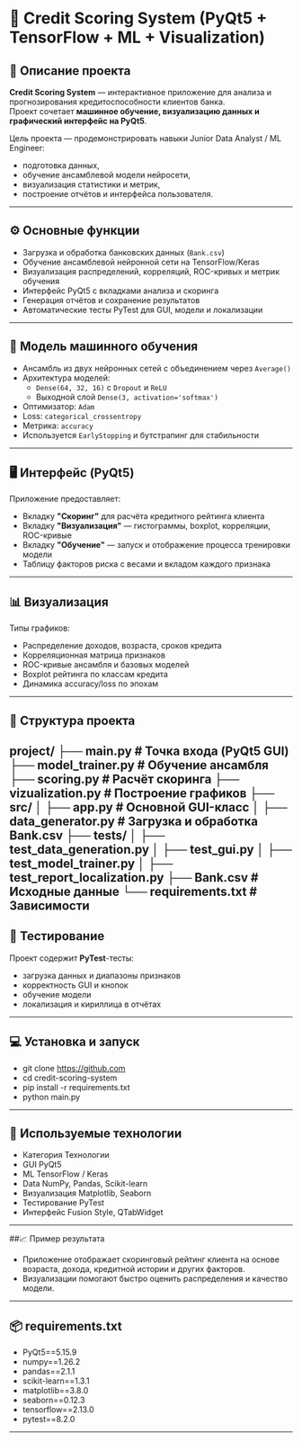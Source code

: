 # 🏦 Credit Scoring System (PyQt5 + TensorFlow + ML + Visualization)

## 📘 Описание проекта
**Credit Scoring System** — интерактивное приложение для анализа и прогнозирования кредитоспособности клиентов банка.  
Проект сочетает **машинное обучение, визуализацию данных и графический интерфейс на PyQt5**.

Цель проекта — продемонстрировать навыки Junior Data Analyst / ML Engineer:
- подготовка данных,
- обучение ансамблевой модели нейросети,
- визуализация статистики и метрик,
- построение отчётов и интерфейса пользователя.

---

## ⚙️ Основные функции
- Загрузка и обработка банковских данных (`Bank.csv`)  
- Обучение ансамблевой нейронной сети на TensorFlow/Keras  
- Визуализация распределений, корреляций, ROC-кривых и метрик обучения  
- Интерфейс PyQt5 с вкладками анализа и скоринга  
- Генерация отчётов и сохранение результатов  
- Автоматические тесты PyTest для GUI, модели и локализации  

---

## 🧠 Модель машинного обучения
- Ансамбль из двух нейронных сетей с объединением через `Average()`
- Архитектура моделей:
  - `Dense(64, 32, 16)` с `Dropout` и `ReLU`
  - Выходной слой `Dense(3, activation='softmax')`
- Оптимизатор: `Adam`
- Loss: `categorical_crossentropy`
- Метрика: `accuracy`
- Используется `EarlyStopping` и бутстрапинг для стабильности

---

## 🖥️ Интерфейс (PyQt5)
Приложение предоставляет:
- Вкладку **"Скоринг"** для расчёта кредитного рейтинга клиента  
- Вкладку **"Визуализация"** — гистограммы, boxplot, корреляции, ROC-кривые  
- Вкладку **"Обучение"** — запуск и отображение процесса тренировки модели  
- Таблицу факторов риска с весами и вкладом каждого признака

---

## 📊 Визуализация
Типы графиков:
- Распределение доходов, возраста, сроков кредита  
- Корреляционная матрица признаков  
- ROC-кривые ансамбля и базовых моделей  
- Boxplot рейтинга по классам кредита  
- Динамика accuracy/loss по эпохам  

---

## 🧩 Структура проекта
project/
├── main.py # Точка входа (PyQt5 GUI)
├── model_trainer.py # Обучение ансамбля
├── scoring.py # Расчёт скоринга
├── vizualization.py # Построение графиков
├── src/
│ ├── app.py # Основной GUI-класс
│ ├── data_generator.py # Загрузка и обработка Bank.csv
├── tests/
│ ├── test_data_generation.py
│ ├── test_gui.py
│ ├── test_model_trainer.py
│ ├── test_report_localization.py
├── Bank.csv # Исходные данные
└── requirements.txt # Зависимости
---
## 🧪 Тестирование
Проект содержит **PyTest**-тесты:
- загрузка данных и диапазоны признаков  
- корректность GUI и кнопок  
- обучение модели  
- локализация и кириллица в отчётах
---
## 💻 Установка и запуск
- git clone https://github.com
- cd credit-scoring-system
- pip install -r requirements.txt
- python main.py
---
## 🧰 Используемые технологии
- Категория	Технологии
- GUI	PyQt5
- ML	TensorFlow / Keras
- Data	NumPy, Pandas, Scikit-learn
- Визуализация	Matplotlib, Seaborn
- Тестирование	PyTest
- Интерфейс	Fusion Style, QTabWidget
---
##📈 Пример результата
- Приложение отображает скоринговый рейтинг клиента на основе возраста, дохода, кредитной истории и других факторов.
- Визуализации помогают быстро оценить распределения и качество модели.
---
## 📦 requirements.txt
- PyQt5==5.15.9
- numpy==1.26.2
- pandas==2.1.1
- scikit-learn==1.3.1
- matplotlib==3.8.0
- seaborn==0.12.3
- tensorflow==2.13.0
- pytest==8.2.0
---
